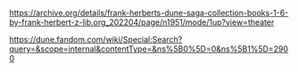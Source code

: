 https://archive.org/details/frank-herberts-dune-saga-collection-books-1-6-by-frank-herbert-z-lib.org_202204/page/n1951/mode/1up?view=theater

https://dune.fandom.com/wiki/Special:Search?query=&scope=internal&contentType=&ns%5B0%5D=0&ns%5B1%5D=2900